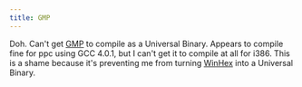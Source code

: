 ```yaml
---
title: GMP
---
```


Doh. Can't get [GMP](http://www.swox.com/gmp/) to compile as a Universal Binary. Appears to compile fine for ppc using GCC 4.0.1, but I can't get it to compile at all for i386. This is a shame because it's preventing me from turning [WinHex](http://www.wincent.com/a/products/winhex/) into a Universal Binary.
